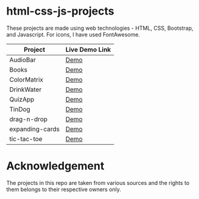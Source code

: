 # html-css-js-projects

These projects are made using web technologies - HTML, CSS, Bootstrap, and Javascript. For icons, I have used FontAwesome. 

| Project | Live Demo Link |
| ---- | ---- |
| AudioBar | [Demo](https://suchitasriramka.github.io/html-css-js-projects/AudioBar/) |
| Books | [Demo](https://suchitasriramka.github.io/html-css-js-projects/Books/) |
| ColorMatrix | [Demo](https://suchitasriramka.github.io/html-css-js-projects/ColorMatrix/) |
| DrinkWater | [Demo](https://suchitasriramka.github.io/html-css-js-projects/DrinkWater/) |
| QuizApp | [Demo](https://suchitasriramka.github.io/html-css-js-projects/QuizApp/) |
| TinDog | [Demo](https://suchitasriramka.github.io/html-css-js-projects/TinDog/) |
| drag-n-drop | [Demo](https://suchitasriramka.github.io/html-css-js-projects/drag-n-drop/) |
| expanding-cards | [Demo](https://suchitasriramka.github.io/html-css-js-projects/expanding-cards/) |
| tic-tac-toe | [Demo](https://suchitasriramka.github.io/html-css-js-projects/tic-tac-toe/) |





# Acknowledgement

The projects in this repo are taken from various sources and the rights to them belongs to their respective owners only.
